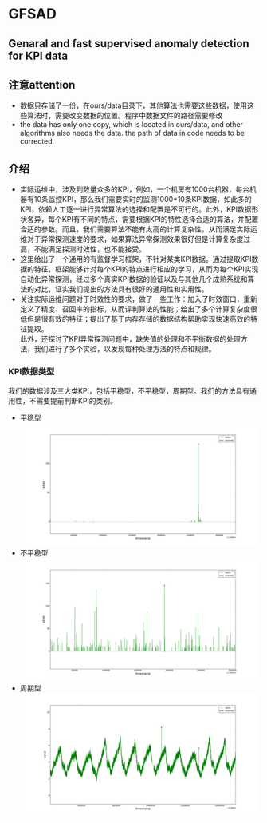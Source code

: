 # GFSAD 
## Genaral and fast supervised anomaly detection for KPI data
## 注意attention <br>
* 数据只存储了一份，在ours/data目录下，其他算法也需要这些数据，使用这些算法时，需要改变数据的位置。程序中数据文件的路径需要修改 <br>
* the data has only one copy, which is located in ours/data, and other algorithms also needs the data. the path of data in code needs to be corrected.<br>
## 介绍<br>
* 实际运维中，涉及到数量众多的KPI，例如，一个机房有1000台机器，每台机器有10条监控KPI，那么我们需要实时的监测1000*10条KPI数据，如此多的KPI，依赖人工逐一进行异常算法的选择和配置是不可行的。此外，KPI数据形状各异，每个KPI有不同的特点，需要根据KPI的特性选择合适的算法，并配置合适的参数。而且，我们需要算法不能有太高的计算复杂性，从而满足实际运维对于异常探测速度的要求，如果算法异常探测效果很好但是计算复杂度过高，不能满足探测时效性，也不能接受。
* 这里给出了一个通用的有监督学习框架，不针对某类KPI数据。通过提取KPI数据的特征，框架能够针对每个KPI的特点进行相应的学习，从而为每个KPI实现自动化异常探测，经过多个真实KPI数据的验证以及与其他几个成熟系统和算法的对比，证实我们提出的方法具有很好的通用性和实用性。<br>
* 关注实际运维问题对于时效性的要求，做了一些工作：加入了时效窗口，重新定义了精度、召回率的指标，从而评判算法的性能；给出了多个计算复杂度很低但是很有效的特征；提出了基于内存存储的数据结构帮助实现快速高效的特征提取。<br>
此外，还探讨了KPI异常探测问题中，缺失值的处理和不平衡数据的处理方法，我们进行了多个实验，以发现每种处理方法的特点和规律。<br>
### KPI数据类型
我们的数据涉及三大类KPI，包括平稳型，不平稳型，周期型。我们的方法具有通用性，不需要提前判断KPI的类别。 <br>
* 平稳型
![平稳型KPI](https://github.com/DawnsonLi/GFSAD/blob/master/pic/stable.png)
* 不平稳型
![不平稳型KPI](https://github.com/DawnsonLi/GFSAD/blob/master/pic/unstable.png)
* 周期型
![周期型KPI](https://github.com/DawnsonLi/GFSAD/blob/master/pic/seasonal.png)
